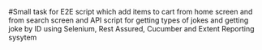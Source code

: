 #Small task for E2E script which add items to cart from home screen and from search screen and API script for getting types of jokes and getting joke by ID using Selenium, Rest Assured, Cucumber and Extent Reporting sysytem
